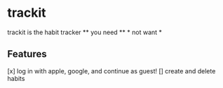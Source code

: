 # trackit
trackit is the habit tracker ** you need ** * not want *

## Features

[x] log in with apple, google, and continue as guest!
[] create and delete habits

